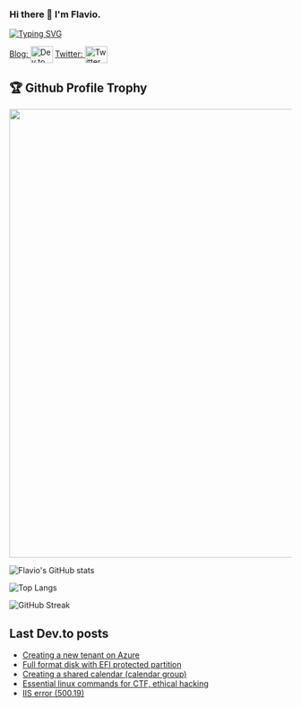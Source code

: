 ### Hi there 👋 I'm Flavio.

[![Typing SVG](https://readme-typing-svg.herokuapp.com?center=true&multiline=true&height=120&lines=Software+architect;Full+stack+developer;Mobile+developer;Web+developer)](https://git.io/typing-svg)

<a href="https://dev.to/campelo" target="blank">Blog: <img align="center" src="https://cdn.jsdelivr.net/npm/simple-icons@3.0.1/icons/dev-dot-to.svg" alt="Dev.to" height="30" width="40" /></a> <a href="https://twitter.com/campelo87" target="blank">Twitter: <img align="center" src="https://cdn.jsdelivr.net/npm/simple-icons@3.0.1/icons/twitter.svg" alt="Twitter" height="30" width="40" /></a>

<h2>🏆 Github Profile Trophy</h2>
<img width=800 src="https://github-profile-trophy.vercel.app/?username=campelo&column=9&theme=gruvbox&no-frame=true"/>

![Flavio's GitHub stats](https://github-readme-stats.vercel.app/api?username=campelo&show_icons=true&theme=tokyonight)

![Top Langs](https://github-readme-stats.vercel.app/api/top-langs/?username=campelo&layout=compact)

![GitHub Streak](https://github-readme-streak-stats.herokuapp.com?user=campelo&theme=neon-palenight&hide_border=true)

## Last Dev.to posts

<!-- BLOG-POST-LIST:START -->
- [Creating a new tenant on Azure](https://dev.to/campelo/creating-a-new-tenant-on-azure-41pn)
- [Full format disk with EFI protected partition](https://dev.to/campelo/full-format-disk-with-efi-protected-partition-4n76)
- [Creating a shared calendar &lpar;calendar group&rpar;](https://dev.to/campelo/creating-a-shared-calendar-calendar-group-15kd)
- [Essential linux commands for CTF, ethical hacking](https://dev.to/campelo/essential-linux-commands-for-ctf-ethical-hacking-3969)
- [IIS error &lpar;500.19&rpar;](https://dev.to/campelo/iis-error-50019-10o9)
<!-- BLOG-POST-LIST:END -->

<!--
**campelo/campelo** is a ✨ _special_ ✨ repository because its `README.md` (this file) appears on your GitHub profile.

Here are some ideas to get you started:

- 🔭 I’m currently working on ...
- 🌱 I’m currently learning ...
- 👯 I’m looking to collaborate on ...
- 🤔 I’m looking for help with ...
- 💬 Ask me about ...
- 📫 How to reach me: ...
- 😄 Pronouns: ...
- ⚡ Fun fact: ...
-->
